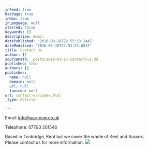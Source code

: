 ```yaml
---
inFeed: true
hasPage: true
inNav: true
inLanguage: null
starred: false
keywords: []
description: Email
datePublished: '2016-03-18T22:55:18.244Z'
dateModified: '2016-03-18T22:53:22.683Z'
title: Contact Us
author: []
sourcePath: _posts/2016-03-17-contact-us.md
published: true
authors: []
publisher:
  name: null
  domain: null
  url: null
  favicon: null
url: contact-us/index.html
_type: Article

---
```

Email: info@uav-now.co.uk

Telephone: 07793 201546

Based in Tonbridge, Kent but we cover the whole of Kent and Sussex.  Please contact us for more information.
![](https://the-grid-user-content.s3-us-west-2.amazonaws.com/d5855e65-09b6-43ba-a4ca-9357d0df28d8.jpg)